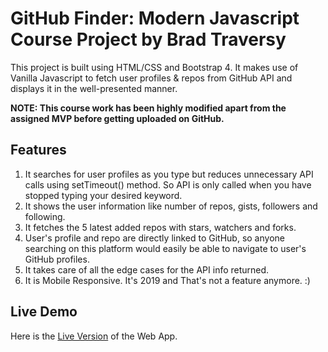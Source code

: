 # GitHub Finder: Modern Javascript Course Project by Brad Traversy

This project is built using HTML/CSS and Bootstrap 4. It makes use of Vanilla Javascript to fetch user profiles & repos from GitHub API and displays it in the well-presented manner.

**NOTE: This course work has been highly modified apart from the assigned MVP before getting uploaded on GitHub.**

## Features

1. It searches for user profiles as you type but reduces unnecessary API calls using setTimeout() method. So API is only called when you have stopped typing your desired keyword.
2. It shows the user information like number of repos, gists, followers and following.
3. It fetches the 5 latest added repos with stars, watchers and forks.
4. User's profile and repo are directly linked to GitHub, so anyone searching on this platform would easily be able to navigate to user's GitHub profiles.
5. It takes care of all the edge cases for the API info returned.
6. It is Mobile Responsive. It's 2019 and That's not a feature anymore. :)

## Live Demo

Here is the [Live Version](https://techcatchers.github.io/GitHub-Finder/) of the Web App.